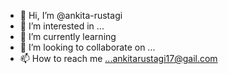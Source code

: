 - 👋 Hi, I’m @ankita-rustagi
- 👀 I’m interested in ...
- 🌱 I’m currently learning 
- 💞️ I’m looking to collaborate on ...
- 📫 How to reach me ...ankitarustagi17@gail.com

<!---
ankita-rustagi/ankita-rustagi is a ✨ special ✨ repository because its `README.md` (this file) appears on your GitHub profile.
You can click the Preview link to take a look at your changes.
--->
